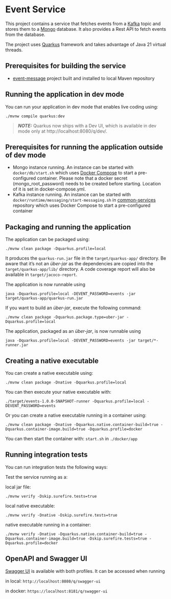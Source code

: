 # Event Service
This project contains a service that fetches events from a [Kafka](https://kafka.apache.org/) topic and stores them to a [Mongo](https://www.mongodb.com/) database. It also provides a Rest API to fetch events from the database.

The project uses [Quarkus](https://quarkus.io/) framework and takes advantage of Java 21 virtual threads.

## Prerequisites for building the service

* [event-message](https://github.com/cnewbywa/event-message) project built and installed to local Maven repository

## Running the application in dev mode
You can run your application in dev mode that enables live coding using:

```
./mvnw compile quarkus:dev
```

> **_NOTE:_**  Quarkus now ships with a Dev UI, which is available in dev mode only at http://localhost:8080/q/dev/.

## Prerequisites for running the application outside of dev mode
* Mongo instance running. An instance can be started with `docker/db/start.sh` which uses [Docker Compose](https://docs.docker.com/compose/) to start a pre-configured container. Please note that a docker secret (mongo_root_password) needs to be created before starting. Location of it is set in docker-compose.yml.
* Kafka instance running. An instance can be started with `docker/runtime/messaging/start-messaging.sh` in [common-services](https://github.com/cnewbywa/common-services) repository which uses Docker Compose to start a pre-configured container

## Packaging and running the application
The application can be packaged using:

```
./mvnw clean package -Dquarkus.profile=local
```

It produces the `quarkus-run.jar` file in the `target/quarkus-app/` directory.
Be aware that it’s not an *über-jar* as the dependencies are copied into the `target/quarkus-app/lib/` directory.
A code coverage report will also be available in `target/jacoco-report`.

The application is now runnable using 

```
java -Dquarkus.profile=local -DEVENT_PASSWORD=events -jar target/quarkus-app/quarkus-run.jar
```

If you want to build an *über-jar*, execute the following command:

```
./mvnw clean package -Dquarkus.package.type=uber-jar -Dquarkus.profile=local
```

The application, packaged as an *über-jar*, is now runnable using 

```
java -Dquarkus.profile=local -DEVENT_PASSWORD=events -jar target/*-runner.jar
```

## Creating a native executable
You can create a native executable using:

```
./mvnw clean package -Dnative -Dquarkus.profile=local
```

You can then execute your native executable with:

```
./target/events-1.0.0-SNAPSHOT-runner -Dquarkus.profile=local -DEVENT_PASSWORD=events
```

Or you can create a native executable running in a container using:

```
./mvnw clean package -Dnative -Dquarkus.native.container-build=true -Dquarkus.container-image.build=true -Dquarkus.profile=docker
```

You can then start the container with: `start.sh` in `./docker/app`

## Running integration tests
You can run integration tests the following ways:

Test the service running as a:

local jar file: 

```
./mvnw verify -Dskip.surefire.tests=true
```

local native executable: 

```
./mvnw verify -Dnative -Dskip.surefire.tests=true
```

native executable running in a container: 

```
./mvnw verify -Dnative -Dquarkus.native.container-build=true -Dquarkus.container-image.build=true -Dskip.surefire.tests=true -Dquarkus.profile=docker
```

## OpenAPI and Swagger UI
[Swagger UI](https://swagger.io/tools/swagger-ui/) is available with both profiles. It can be accessed when running

in local: `http://localhost:8080/q/swagger-ui`

in docker: `https://localhost:8181/q/swagger-ui`
